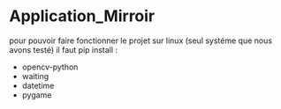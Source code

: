 # Application_Mirroir 

pour pouvoir faire fonctionner le projet sur linux (seul systéme que nous avons testé) il faut pip install : 
* opencv-python
* waiting
* datetime
* pygame
